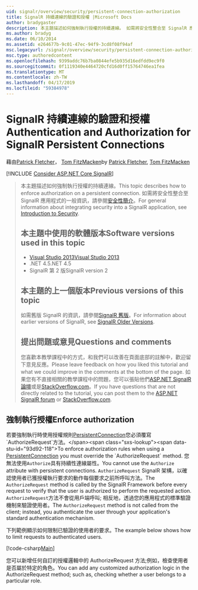 ```yaml
---
uid: signalr/overview/security/persistent-connection-authorization
title: SignalR 持續連線的驗證和授權 |Microsoft Docs
author: bradygaster
description: 本主題描述如何強制執行授權的持續連線。 如需將安全性整合至 SignalR 應用程式的一般資訊...
ms.author: bradyg
ms.date: 06/10/2014
ms.assetid: e264677b-9c01-47ec-94f9-3cd8f08f94af
msc.legacyurl: /signalr/overview/security/persistent-connection-authorization
msc.type: authoredcontent
ms.openlocfilehash: 9399addc76b7ba0844efe5b935d16edfdd9ec9f0
ms.sourcegitcommit: 0f1119340e4464720cfd16d0ff15764746ea1fea
ms.translationtype: MT
ms.contentlocale: zh-TW
ms.lasthandoff: 04/17/2019
ms.locfileid: "59384978"
---
```

# <a name="authentication-and-authorization-for-signalr-persistent-connections"></a><span data-ttu-id="93d92-104">SignalR 持續連線的驗證和授權</span><span class="sxs-lookup"><span data-stu-id="93d92-104">Authentication and Authorization for SignalR Persistent Connections</span></span>

<span data-ttu-id="93d92-105">藉由[Patrick Fletcher](https://github.com/pfletcher)， [Tom FitzMacken](https://github.com/tfitzmac)</span><span class="sxs-lookup"><span data-stu-id="93d92-105">by [Patrick Fletcher](https://github.com/pfletcher), [Tom FitzMacken](https://github.com/tfitzmac)</span></span>

[!INCLUDE [Consider ASP.NET Core SignalR](~/includes/signalr/signalr-version-disambiguation.md)]

> <span data-ttu-id="93d92-106">本主題描述如何強制執行授權的持續連線。</span><span class="sxs-lookup"><span data-stu-id="93d92-106">This topic describes how to enforce authorization on a persistent connection.</span></span> <span data-ttu-id="93d92-107">如需將安全性整合至 SignalR 應用程式的一般資訊，請參閱[安全性簡介](introduction-to-security.md)。</span><span class="sxs-lookup"><span data-stu-id="93d92-107">For general information about integrating security into a SignalR application, see [Introduction to Security](introduction-to-security.md).</span></span>
>
> ## <a name="software-versions-used-in-this-topic"></a><span data-ttu-id="93d92-108">本主題中使用的軟體版本</span><span class="sxs-lookup"><span data-stu-id="93d92-108">Software versions used in this topic</span></span>
>
>
> - [<span data-ttu-id="93d92-109">Visual Studio 2013</span><span class="sxs-lookup"><span data-stu-id="93d92-109">Visual Studio 2013</span></span>](https://my.visualstudio.com/Downloads?q=visual%20studio%202013)
> - <span data-ttu-id="93d92-110">.NET 4.5</span><span class="sxs-lookup"><span data-stu-id="93d92-110">.NET 4.5</span></span>
> - <span data-ttu-id="93d92-111">SignalR 第 2 版</span><span class="sxs-lookup"><span data-stu-id="93d92-111">SignalR version 2</span></span>
>
>
>
> ## <a name="previous-versions-of-this-topic"></a><span data-ttu-id="93d92-112">本主題的上一個版本</span><span class="sxs-lookup"><span data-stu-id="93d92-112">Previous versions of this topic</span></span>
>
> <span data-ttu-id="93d92-113">如需舊版 SignalR 的資訊，請參閱[SignalR 舊版](../older-versions/index.md)。</span><span class="sxs-lookup"><span data-stu-id="93d92-113">For information about earlier versions of SignalR, see [SignalR Older Versions](../older-versions/index.md).</span></span>
>
> ## <a name="questions-and-comments"></a><span data-ttu-id="93d92-114">提出問題或意見</span><span class="sxs-lookup"><span data-stu-id="93d92-114">Questions and comments</span></span>
>
> <span data-ttu-id="93d92-115">您喜歡本教學課程中的方式，和我們可以改善在頁面底部的註解中，歡迎留下意見反應。</span><span class="sxs-lookup"><span data-stu-id="93d92-115">Please leave feedback on how you liked this tutorial and what we could improve in the comments at the bottom of the page.</span></span> <span data-ttu-id="93d92-116">如果您有不直接相關的教學課程中的問題，您可以張貼他們[ASP.NET SignalR 論壇](https://forums.asp.net/1254.aspx/1?ASP+NET+SignalR)或是[StackOverflow.com](http://stackoverflow.com/)。</span><span class="sxs-lookup"><span data-stu-id="93d92-116">If you have questions that are not directly related to the tutorial, you can post them to the [ASP.NET SignalR forum](https://forums.asp.net/1254.aspx/1?ASP+NET+SignalR) or [StackOverflow.com](http://stackoverflow.com/).</span></span>


## <a name="enforce-authorization"></a><span data-ttu-id="93d92-117">強制執行授權</span><span class="sxs-lookup"><span data-stu-id="93d92-117">Enforce authorization</span></span>

<span data-ttu-id="93d92-118">若要強制執行時使用授權規則[PersistentConnection](https://msdn.microsoft.com/library/microsoft.aspnet.signalr.persistentconnection(v=vs.111).aspx)您必須覆寫`AuthorizeRequest`方法。</span><span class="sxs-lookup"><span data-stu-id="93d92-118">To enforce authorization rules when using a [PersistentConnection](https://msdn.microsoft.com/library/microsoft.aspnet.signalr.persistentconnection(v=vs.111).aspx) you must override the `AuthorizeRequest` method.</span></span> <span data-ttu-id="93d92-119">您無法使用`Authorize`具有持續性連線屬性。</span><span class="sxs-lookup"><span data-stu-id="93d92-119">You cannot use the `Authorize` attribute with persistent connections.</span></span> <span data-ttu-id="93d92-120">`AuthorizeRequest` SignalR 架構，以確認使用者已獲授權執行要求的動作每個要求之前所呼叫方法。</span><span class="sxs-lookup"><span data-stu-id="93d92-120">The `AuthorizeRequest` method is called by the SignalR Framework before every request to verify that the user is authorized to perform the requested action.</span></span> <span data-ttu-id="93d92-121">`AuthorizeRequest`方法不會從用戶端呼叫; 相反地，透過您的應用程式的標準驗證機制來驗證使用者。</span><span class="sxs-lookup"><span data-stu-id="93d92-121">The `AuthorizeRequest` method is not called from the client; instead, you authenticate the user through your application's standard authentication mechanism.</span></span>

<span data-ttu-id="93d92-122">下列範例顯示如何限制已驗證的使用者的要求。</span><span class="sxs-lookup"><span data-stu-id="93d92-122">The example below shows how to limit requests to authenticated users.</span></span>

[!code-csharp[Main](persistent-connection-authorization/samples/sample1.cs)]

<span data-ttu-id="93d92-123">您可以新增任何自訂的授權邏輯中的 AuthorizeRequest 方法;例如，檢查使用者是否屬於特定的角色。</span><span class="sxs-lookup"><span data-stu-id="93d92-123">You can add any customized authorization logic in the AuthorizeRequest method; such as, checking whether a user belongs to a particular role.</span></span>
